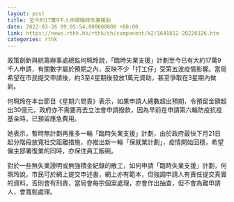 ```yaml
---
layout: post
title: 至今約17萬9千人申請臨時失業援助
date: 2022-03-26 09:05:54.000000000 +08:00
link: https://news.rthk.hk/rthk/ch/component/k2/1641012-20220326.htm
categories: rthk
---
```


政策創新與統籌辦事處總監何珮玲說，「臨時失業支援」計劃至今已有大約17萬9千人申請，有關數字屬於預期之內，反映不少「打工仔」受第五波疫情影響。當局希望在市民提交申請後，約3至4星期後發放1萬元資助，甚至爭取在3星期內做到。

何珮玲在本台節目《星期六問責》表示，如果申請人總數超出預期，令預留金額超出30億元，政府亦不需要再去立法會申請撥款，因為早前在申請第六輪防疫抗疫基金時，已預留應急費用。

她表示，暫時無計劃再推多一輪「臨時失業支援」計劃，由於政府最快下月21日起分階段放寬社交距離措施，亦推出新一輪「保就業計劃」，疫情開始回穩，希望僱主部署復業的同時，亦保住員工飯碗。

對於一些無失業證明或無強積金紀錄的散工，如何申請「臨時失業支援」計劃，何珮玲說，市民可於網上提交申述書，網上亦有範本，但強調申請人有責任提交真實的資料，否則會有刑責，當局會每宗個案處理，亦會作出抽查，但不會為難申請人，會寬鬆處理。
